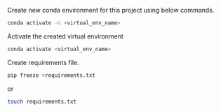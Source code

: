 Create new conda environment for this project using below commands.
```bash
conda activate -n <virtual_env_name>
```

Activate the created virtual environment
```bash
conda activate <virtual_env_name>
```

Create requirements file.
```bash
pip freeze >requirements.txt
```
or
```bash
touch requirements.txt
```
